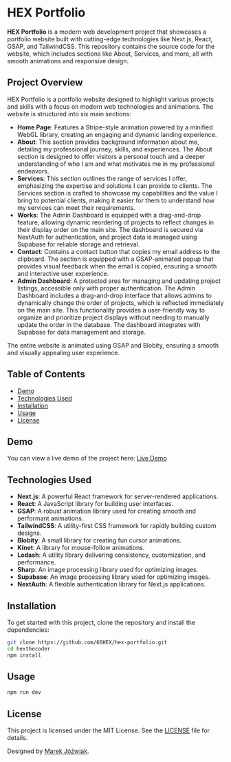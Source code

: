 # HEX Portfolio

**HEX Portfolio** is a modern web development project that showcases a portfolio website built with cutting-edge technologies like Next.js, React, GSAP, and TailwindCSS. This repository contains the source code for the website, which includes sections like About, Services, and more, all with smooth animations and responsive design.

## Project Overview

HEX Portfolio is a portfolio website designed to highlight various projects and skills with a focus on modern web technologies and animations. The website is structured into six main sections:

- **Home Page**: Features a Stripe-style animation powered by a minified WebGL library, creating an engaging and dynamic landing experience.
- **About**: This section provides background information about me, detailing my professional journey, skills, and experiences. The About section is designed to offer visitors a personal touch and a deeper understanding of who I am and what motivates me in my professional endeavors.
- **Services**: This section outlines the range of services I offer, emphasizing the expertise and solutions I can provide to clients. The Services section is crafted to showcase my capabilities and the value I bring to potential clients, making it easier for them to understand how my services can meet their requirements.
- **Works**: The Admin Dashboard is equipped with a drag-and-drop feature, allowing dynamic reordering of projects to reflect changes in their display order on the main site. The dashboard is secured via NextAuth for authentication, and project data is managed using Supabase for reliable storage and retrieval.
- **Contact**: Contains a contact button that copies my email address to the clipboard. The section is equipped with a GSAP-animated popup that provides visual feedback when the email is copied, ensuring a smooth and interactive user experience.
- **Admin Dashboard**: A protected area for managing and updating project listings, accessible only with proper authentication. The Admin Dashboard includes a drag-and-drop interface that allows admins to dynamically change the order of projects, which is reflected immediately on the main site. This functionality provides a user-friendly way to organize and prioritize project displays without needing to manually update the order in the database. The dashboard integrates with Supabase for data management and storage.

The entire website is animated using GSAP and Blobity, ensuring a smooth and visually appealing user experience.

## Table of Contents

- [Demo](#demo)
- [Technologies Used](#technologies-used)
- [Installation](#installation)
- [Usage](#usage)
- [License](#license)

## Demo

You can view a live demo of the project here: [Live Demo](https://www.hexthecoder.pl/)

## Technologies Used

- **Next.js**: A powerful React framework for server-rendered applications.
- **React**: A JavaScript library for building user interfaces.
- **GSAP**: A robust animation library used for creating smooth and performant animations.
- **TailwindCSS**: A utility-first CSS framework for rapidly building custom designs.
- **Blobity**: A small library for creating fun cursor animations.
- **Kinet**: A library for mouse-follow animations.
- **Lodash**: A utility library delivering consistency, customization, and performance.
- **Sharp**: An image processing library used for optimizing images.
- **Supabase**: An image processing library used for optimizing images.
- **NextAuth**: A flexible authentication library for Next.js applications.

## Installation

To get started with this project, clone the repository and install the dependencies:

```bash
git clone https://github.com/66HEX/hex-portfolio.git
cd hexthecoder
npm install
```

## Usage

```bash
npm run dev
```

## License

This project is licensed under the MIT License. See the [LICENSE](LICENSE) file for details.

Designed by [Marek Jóźwiak](https://github.com/66HEX).
